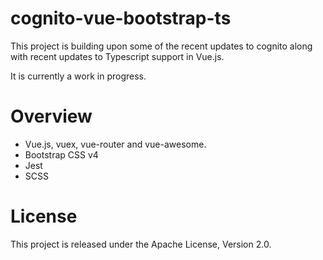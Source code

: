 # cognito-vue-bootstrap-ts

This project is building upon some of the recent updates to cognito along with recent updates to Typescript support in Vue.js.

It is currently a work in progress.

# Overview

* Vue.js, vuex, vue-router and vue-awesome.
* Bootstrap CSS v4
* Jest
* SCSS

# License

This project is released under the Apache License, Version 2.0.